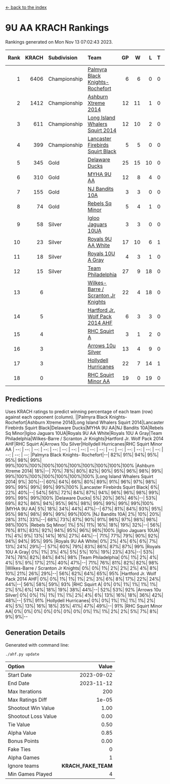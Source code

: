 [<- back to the index](readme.md)
# 9U AA KRACH Rankings
Rankings generated on Mon Nov 13 07:02:43 2023.

Rank|KRACH|Subdivision|Team|GP|W|L|T|OTW|OTL|SoS|Exp Wins|Win Diff
---:|---:|:---|:---|---:|---:|---:|---:|---:|---:|---:|---:|---:
1|6406|Championship|[Palmyra Black Knights- Rochefort](https://gamesheetstats.com/seasons/3659/teams/140260/schedule)|6|6|0|0|0|0|152|6.8|-0.0
2|1412|Championship|[Ashburn Xtreme 2014](https://gamesheetstats.com/seasons/3659/teams/140217/schedule)|12|11|1|0|0|0|160|11.8|-0.0
3|611|Championship|[Long Island Whalers Squirt 2014](https://gamesheetstats.com/seasons/3659/teams/140221/schedule)|12|10|2|0|1|0|212|10.8|-0.0
4|399|Championship|[Lancaster Firebirds Squirt Black](https://gamesheetstats.com/seasons/3659/teams/140256/schedule)|5|5|0|0|0|0|10|5.9|0.0
5|345|Gold|[Delaware Ducks](https://gamesheetstats.com/seasons/3659/teams/140218/schedule)|25|15|10|0|0|3|1070|15.8|-0.0
6|310|Gold|[MYHA 9U AA](https://gamesheetstats.com/seasons/3659/teams/140222/schedule)|12|8|4|0|2|0|231|8.8|-0.0
7|155|Gold|[NJ Bandits 10A](https://gamesheetstats.com/seasons/3659/teams/140259/schedule)|3|3|0|0|0|0|6|3.9|0.0
8|74|Gold|[Rebels Sq Minor](https://gamesheetstats.com/seasons/3659/teams/140223/schedule)|5|4|1|0|1|0|62|4.9|0.0
9|58|Silver|[Igloo Jaguars 10UA](https://gamesheetstats.com/seasons/3659/teams/140253/schedule)|3|3|0|0|0|0|2|3.9|0.0
10|23|Silver|[Royals 9U AA White](https://gamesheetstats.com/seasons/3659/teams/140225/schedule)|17|10|6|1|0|0|135|11.4|0.0
11|18|Silver|[Royals 10U A Gray](https://gamesheetstats.com/seasons/3659/teams/140262/schedule)|4|3|1|0|0|0|6|3.9|0.0
12|15|Silver|[Team Philadelphia](https://gamesheetstats.com/seasons/3659/teams/140226/schedule)|27|9|18|0|0|1|560|9.9|0.0
13|6||[Wilkes-Barre / Scranton Jr Knights](https://gamesheetstats.com/seasons/3659/teams/140228/schedule)|22|4|18|0|0|0|748|4.9|0.0
14|5||[Hartford Jr. Wolf Pack 2014 AHF](https://gamesheetstats.com/seasons/3659/teams/140219/schedule)|6|3|3|0|0|0|90|3.9|0.0
15|4||[RHC Squirt A](https://gamesheetstats.com/seasons/3659/teams/140261/schedule)|3|1|2|0|0|0|8|1.9|0.0
16|3||[Arrows 10u Silver](https://gamesheetstats.com/seasons/3659/teams/140216/schedule)|13|4|9|0|0|0|164|4.9|0.0
17|3||[Hollydell Hurricanes](https://gamesheetstats.com/seasons/3659/teams/140220/schedule)|22|7|14|1|0|0|89|8.4|0.0
18|0||[RHC Squirt Minor AA](https://gamesheetstats.com/seasons/3659/teams/140224/schedule)|19|0|19|0|0|0|98|0.9|0.0

## Predictions
Uses KRACH ratings to predict winning percentage of each team (row) against each opponent (column).
||Palmyra Black Knights- Rochefort|Ashburn Xtreme 2014|Long Island Whalers Squirt 2014|Lancaster Firebirds Squirt Black|Delaware Ducks|MYHA 9U AA|NJ Bandits 10A|Rebels Sq Minor|Igloo Jaguars 10UA|Royals 9U AA White|Royals 10U A Gray|Team Philadelphia|Wilkes-Barre / Scranton Jr Knights|Hartford Jr. Wolf Pack 2014 AHF|RHC Squirt A|Arrows 10u Silver|Hollydell Hurricanes|RHC Squirt Minor AA
| --: | --: | --: | --: | --: | --: | --: | --: | --: | --: | --: | --: | --: | --: | --: | --: | --: | --: | --: 
|Palmyra Black Knights- Rochefort|--| 82%| 91%| 94%| 95%| 95%| 98%| 99%| 99%|100%|100%|100%|100%|100%|100%|100%|100%|100%
|Ashburn Xtreme 2014| 18%|--| 70%| 78%| 80%| 82%| 90%| 95%| 96%| 98%| 99%| 99%|100%|100%|100%|100%|100%|100%
|Long Island Whalers Squirt 2014|  9%| 30%|--| 60%| 64%| 66%| 80%| 89%| 91%| 96%| 97%| 98%| 99%| 99%| 99%| 99%| 99%|100%
|Lancaster Firebirds Squirt Black|  6%| 22%| 40%|--| 54%| 56%| 72%| 84%| 87%| 94%| 96%| 96%| 98%| 99%| 99%| 99%| 99%|100%
|Delaware Ducks|  5%| 20%| 36%| 46%|--| 53%| 69%| 82%| 86%| 94%| 95%| 96%| 98%| 99%| 99%| 99%| 99%|100%
|MYHA 9U AA|  5%| 18%| 34%| 44%| 47%|--| 67%| 81%| 84%| 93%| 95%| 95%| 98%| 98%| 99%| 99%| 99%|100%
|NJ Bandits 10A|  2%| 10%| 20%| 28%| 31%| 33%|--| 68%| 73%| 87%| 90%| 91%| 96%| 97%| 98%| 98%| 98%|100%
|Rebels Sq Minor|  1%|  5%| 11%| 16%| 18%| 19%| 32%|--| 56%| 76%| 81%| 83%| 92%| 94%| 95%| 96%| 96%|100%
|Igloo Jaguars 10UA|  1%|  4%|  9%| 13%| 14%| 16%| 27%| 44%|--| 71%| 77%| 79%| 90%| 92%| 94%| 94%| 95%| 99%
|Royals 9U AA White|  0%|  2%|  4%|  6%|  6%|  7%| 13%| 24%| 29%|--| 57%| 60%| 79%| 83%| 86%| 87%| 87%| 99%
|Royals 10U A Gray|  0%|  1%|  3%|  4%|  5%|  5%| 10%| 19%| 23%| 43%|--| 53%| 74%| 78%| 82%| 84%| 84%| 98%
|Team Philadelphia|  0%|  1%|  2%|  4%|  4%|  5%|  9%| 17%| 21%| 40%| 47%|--| 71%| 76%| 81%| 82%| 82%| 98%
|Wilkes-Barre / Scranton Jr Knights|  0%|  0%|  1%|  2%|  2%|  2%|  4%|  8%| 10%| 21%| 26%| 29%|--| 56%| 62%| 64%| 65%| 95%
|Hartford Jr. Wolf Pack 2014 AHF|  0%|  0%|  1%|  1%|  1%|  2%|  3%|  6%|  8%| 17%| 22%| 24%| 44%|--| 56%| 58%| 59%| 93%
|RHC Squirt A|  0%|  0%|  1%|  1%|  1%|  1%|  2%|  5%|  6%| 14%| 18%| 19%| 38%| 44%|--| 52%| 53%| 92%
|Arrows 10u Silver|  0%|  0%|  1%|  1%|  1%|  1%|  2%|  4%|  6%| 13%| 16%| 18%| 36%| 42%| 48%|--| 51%| 91%
|Hollydell Hurricanes|  0%|  0%|  1%|  1%|  1%|  1%|  2%|  4%|  5%| 13%| 16%| 18%| 35%| 41%| 47%| 49%|--| 91%
|RHC Squirt Minor AA|  0%|  0%|  0%|  0%|  0%|  0%|  0%|  0%|  1%|  1%|  2%|  2%|  5%|  7%|  8%|  9%|  9%|--

## Generation Details

Generated with command line:
```
./ahf.py update
```

| Option | Value |
| :----- | ----: |
| Start Date | 2023-09-02 |
| End Date | 2023-11-12 |
| Max Iterations | 200 |
| Max Ratings Diff | 1e-05 |
| Shootout Win Value | 1.00 |
| Shootout Loss Value | 0.00 |
| Tie Value | 0.50 |
| Alpha Value | 0.85 |
| Bonus Points | 0.00 |
| Fake Ties | 0 |
| Alpha Games | 1 |
| Ignore teams | __KRACH_FAKE_TEAM__ |
| Min Games Played | 4 |

